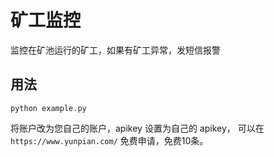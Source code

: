 # 矿工监控 #

监控在矿池运行的矿工，如果有矿工异常，发短信报警


## 用法 ##
`python example.py`

将账户改为您自己的账户，apikey 设置为自己的 apikey， 可以在 `https://www.yunpian.com/`
免费申请，免费10条。
